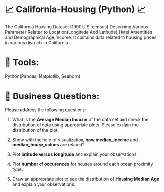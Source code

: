 # :chart_with_upwards_trend: California-Housing (Python) :chart_with_upwards_trend:


The California Housing Dataset (1990 U.S. census) Describing Various Parameter Related to Location(Longitude And Latitude),Hotel Amentities and Demographical Age,Income.
It contains data related to housing prices in various districts in California.

# :paperclip: Tools: 
Python(Pandas, Matplotlib, Seaborn)

# :key: Business Questions:



Please address the following questions:



1. What is the **Average Median Income** of the data set and check the distribution of data using appropriate plots. Please explain the distribution of the plot.



2. Show with the help of visualization, **how median_income** and **median_house_values**  are related?




3. Plot **latitude versus longitude** and explain your observations


4. Plot **number of occurences** for houses around each ocean proximity type.



5. Draw an appropriate plot to see the distribution of **Housing Median Age** and explain your observations.
